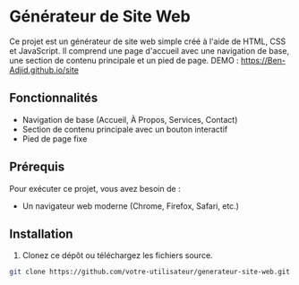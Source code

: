 # Générateur de Site Web

Ce projet est un générateur de site web simple créé à l'aide de HTML, CSS et JavaScript. Il comprend une page d'accueil avec une navigation de base, une section de contenu principale et un pied de page.
DEMO : https://Ben-Adjid.github.io/site 

## Fonctionnalités

- Navigation de base (Accueil, À Propos, Services, Contact)
- Section de contenu principale avec un bouton interactif
- Pied de page fixe

## Prérequis

Pour exécuter ce projet, vous avez besoin de :

- Un navigateur web moderne (Chrome, Firefox, Safari, etc.)

## Installation

1. Clonez ce dépôt ou téléchargez les fichiers source.

```sh
git clone https://github.com/votre-utilisateur/generateur-site-web.git
